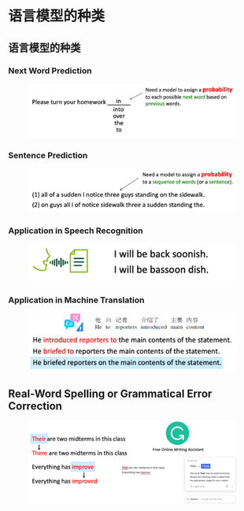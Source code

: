 # 语言模型的种类

## 语言模型的种类

### Next Word Prediction

<figure><img src="../../../.gitbook/assets/image (6).png" alt=""><figcaption></figcaption></figure>

### Sentence Prediction

<figure><img src="../../../.gitbook/assets/image (1) (1).png" alt=""><figcaption></figcaption></figure>

### Application in Speech Recognition

<figure><img src="../../../.gitbook/assets/image (2) (1).png" alt=""><figcaption></figcaption></figure>

### Application in Machine Translation

<figure><img src="../../../.gitbook/assets/image (3) (1).png" alt=""><figcaption></figcaption></figure>

## Real-Word Spelling or Grammatical Error Correction

<figure><img src="../../../.gitbook/assets/image (4) (1).png" alt=""><figcaption></figcaption></figure>
